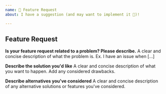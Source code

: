 ```yaml
---
name: 🚀 Feature Request
about: I have a suggestion (and may want to implement it 🙂)!

---
```


## Feature Request
<!--
Please keep in mind that we are working to achieve feature parity with Spaceship.
If this proposed feature doesn't already exist in Spaceship, please submit a PR there instead.
-->

**Is your feature request related to a problem? Please describe.**
A clear and concise description of what the problem is. Ex. I have an issue when [...]

**Describe the solution you'd like**
A clear and concise description of what you want to happen. Add any considered drawbacks.

**Describe alternatives you've considered**
A clear and concise description of any alternative solutions or features you've considered.
